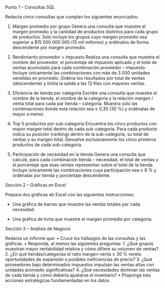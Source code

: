 Punto 1 – Consultas SQL

Redacta cinco consultas que cumplan los siguientes enunciados:

1.	Margen promedio por grupo
Genera una consulta que muestre el margen promedio y la cantidad de productos distintos para cada grupo de productos. Solo incluye los grupos cuyo margen promedio sea superior a $15 000 000 000 (15 mil millones) y ordénalos de forma descendente por margen promedio.
	
 2.	Rendimiento proveedor × impuesto
Realiza una consulta que muestre el nombre del proveedor, el porcentaje de impuesto aplicado y el total de ventas acumulado para cada combinación proveedor – impuesto. Incluye únicamente las combinaciones con más de 3 000 unidades vendidas en promedio. Ordena los resultados por total de ventas (descendente) y limita la salida a las 12 filas con mayores ventas.
	
 3.	Eficiencia de tienda por categoría
Escribe una consulta que muestre el nombre de la tienda, el nombre de la categoría y la relación margen / venta total para cada par tienda – categoría. Muestra solo las combinaciones donde esta relación sea ≥ 0,30 (30 %) y ordénalas de mayor a menor.
	
 4.	Top 5 productos por sub-categoría
Encuentra los cinco productos con mayor margen total dentro de cada sub-categoría. Para cada producto indica su posición (ranking) dentro de la sub-categoría, su total de ventas y su margen total. Devuelve exclusivamente los cinco primeros productos de cada sub-categoría.
	
 5.	Participación de necesidad en la tienda
Genera una consulta que calcule, para cada combinación tienda – necesidad, el total de ventas y el porcentaje que esas ventas representan sobre el total de la tienda. Incluye únicamente las combinaciones cuya participación sea ≥ 8 % y ordénalas por tienda y porcentaje descendente.

Sección 2 – Gráficas en Excel

Prepara dos gráficas eb Excel con las siguientes instrucciones:

- Una gráfica de barras que muestre las ventas totales por cada necesidad.

- Una gráfica de torta que muestre el margen promedio por categoría.

Sección 3 – Análisis de Negocio

Redacta un informe que:
	•	Cruce los hallazgos de las consultas y las gráficas.
	•	Responda, al menos las siguientes preguntas:
	1.	¿Qué grupos muestran mayor rentabilidad relativa y cómo difiere su volumen de ventas?
	2.	¿En qué tiendas/categorías el ratio margen-venta ≥ 30 % revela oportunidades de expansión o posibles ineficiencias de precio?
	3.	¿Qué proveedores bajo determinados impuestos impulsan las ventas altas con unidades promedio significativas?
	4.	¿Qué necesidades dominan las ventas de cada tienda y cómo debería ajustarse el inventario?
	•	Proponga tres acciones estratégicas fundamentadas en los datos.
